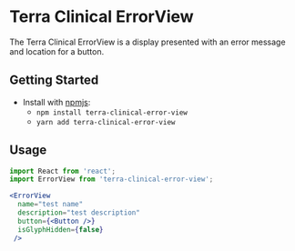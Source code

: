 # Terra Clinical ErrorView

The Terra Clinical ErrorView is a display presented with an error message and location for a button.

## Getting Started

- Install with [npmjs](https://www.npmjs.com):
  - `npm install terra-clinical-error-view`
  - `yarn add terra-clinical-error-view`

## Usage

```jsx
import React from 'react';
import ErrorView from 'terra-clinical-error-view';

<ErrorView
  name="test name"
  description="test description"
  button={<Button />}
  isGlyphHidden={false}
 />
```
